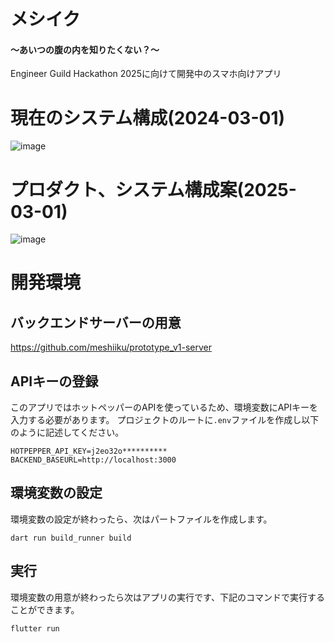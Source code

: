 # メシイク
#### 〜あいつの腹の内を知りたくない？〜
Engineer Guild Hackathon 2025に向けて開発中のスマホ向けアプリ  
# 現在のシステム構成(2024-03-01)
![image](https://github.com/user-attachments/assets/266435ac-de05-4da5-b8e9-fbafd7ebb4ae)
# プロダクト、システム構成案(2025-03-01)
![image](https://github.com/user-attachments/assets/44ec741f-f8f7-4c4b-9e18-b733ef182aed)

# 開発環境
## バックエンドサーバーの用意
https://github.com/meshiiku/prototype_v1-server
## APIキーの登録
このアプリではホットペッパーのAPIを使っているため、環境変数にAPIキーを入力する必要があります。
プロジェクトのルートに`.env`ファイルを作成し以下のように記述してください。
```
HOTPEPPER_API_KEY=j2eo32o**********
BACKEND_BASEURL=http://localhost:3000
```
## 環境変数の設定
環境変数の設定が終わったら、次はパートファイルを作成します。
```
dart run build_runner build
```
## 実行
環境変数の用意が終わったら次はアプリの実行です、下記のコマンドで実行することができます。
```
flutter run 
```

